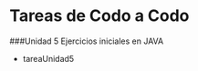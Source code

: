 Tareas de Codo a Codo
=====================

###Unidad 5
Ejercicios iniciales en JAVA
+ tareaUnidad5
